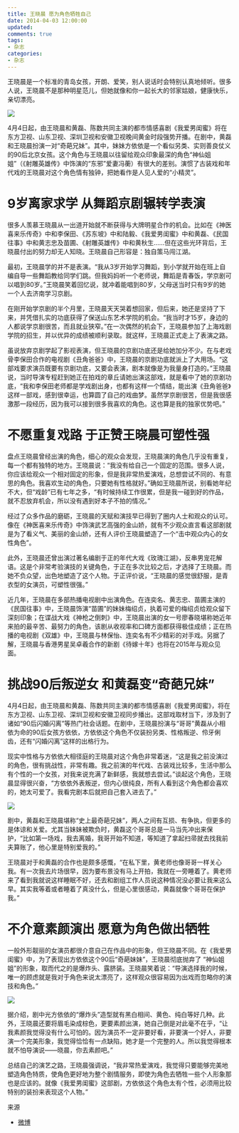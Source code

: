 ```yaml
---
title: 王晓晨 愿为角色牺牲自己
date: 2014-04-03 12:00:00
updated:
comments: true
tags:
- 杂志
categories:
- 杂志
---
```


王晓晨是一个标准的青岛女孩，开朗、爱笑，别人说话时会特别认真地倾听。很多人说，王晓晨不是那种明星范儿，但她就像和你一起长大的邻家姑娘，健康快乐，亲切漂亮。

<!--more-->

![](/img/magazine/001/008-000.jpeg)


4月4日起，由王晓晨和黄磊、陈数共同主演的都市情感喜剧《我爱男闺蜜》将在东方卫视、山东卫视、深圳卫视和安徽卫视晚间黄金时段强势开播。在剧中，黄磊和王晓晨扮演一对“奇葩兄妹”。其中，妹妹方依依是一个看似另类、实则善良仗义的90后北京女孩。这个角色与王晓晨以往留给观众印象最深的角色“神仙姐姐”（《射雕英雄传》中饰演的“东邪”爱妻冯蘅）有很大的差别。演惯了古装戏和年代戏的王晓晨对这个角色情有独钟，把她看作是人见人爱的“小精灵”。

# 9岁离家求学 从舞蹈京剧辗转学表演

很多人羡慕王晓晨从一出道开始就不断获得与大牌明星合作的机会。比如在《神医喜来乐传奇》中和李保田、《苏东坡》中和陆毅、《我爱男闺蜜》中和黄磊、《民国往事》中和黄志忠及苗圃、《射雕英雄传》中和黄秋生……但在这些光环背后，王晓晨付出的努力却无人知晓。王晓晨自己形容是：独自策马闯江湖。

最初，王晓晨学的并不是表演。“我从3岁开始学习舞蹈，到小学就开始在班上自编自导一些舞蹈教给同学们跳。但我妈妈听一个老师说，舞蹈是青春饭，学京剧可以唱到80岁。”王晓晨笑着回忆说，就冲着能唱到80岁，父母送当时只有9岁的她一个人去济南学习京剧。

在刚开始学京剧的半个月里，王晓晨天天哭着想回家，但后来，她还是坚持了下来，并凭借扎实的功底获得了保送山东艺术学院的机会。“我当时才15岁，身边的人都说学京剧很苦，而且就业狭窄。”在一次偶然的机会下，王晓晨参加了上海戏剧学院的招生，并以优异的成绩被顺利录取。就这样，王晓晨正式走上了表演之路。

虽说放弃京剧学起了影视表演，但王晓晨的京剧功底还是给她加分不少。在与老戏骨李保田合作的电视剧《丑角爸爸》中，王晓晨的京剧功底就派上了大用场。“这部戏要求演员既要有京剧功底，又要会表演，剧本就像是为我量身打造的。”王晓晨说，当时导演专程赶到她正在拍戏的章丘请她出演这部戏，就是看中了她的京剧功底，“我和李保田老师都是学戏剧出身，也都有这样一个情结，能出演《丑角爸爸》这样一部戏，感到很幸运，也算圆了自己的戏曲梦。虽然学京剧很苦，但是我很感激那一段经历，因为我可以接到很多我喜欢的角色。这也算是我的独家优势吧。”

# 不愿重复戏路 于正赞王晓晨可塑性强

盘点王晓晨曾经出演的角色，细心的观众会发现，王晓晨演的角色几乎没有重复，每一个都有独特的地方。王晓晨说：“我没有给自己一个固定的范围。很多人说，你应该给观众一个相对固定的形象，但是我非常热爱演戏，总想尝试不同的、有意思的角色。我喜欢生动的角色，只要她有性格就好。”确如王晓晨所说，别看她年纪不大，但“戏龄”已有七年之多，“有时候持续工作很累，但是我一碰到好的作品，就不忍放弃机会，所以没有遇到好本子不拍的情况。”

经过了众多作品的磨砺，王晓晨的天赋和演技早已得到了圈内人士和观众的认可。像在《神医喜来乐传奇》中饰演武艺高强的金山娇，就有不少观众直言看这部剧就是为了看义气、美丽的金山娇，还有人评价王晓晨塑造了一个“击中观众内心的女性角色”。

此外，王晓晨还曾出演过著名编剧于正的年代大戏《玫瑰江湖》，反串男宠花解语。这是个非常考验演技的关键角色，于正在多次比较之后，才选择了王晓晨。而她不负众望，出色地塑造了这个人物。于正评价说，“王晓晨的感觉很舒服，是青衣型的女演员，可塑性很强。”

近几年，王晓晨在多部热播电视剧中出演角色。在连奕名、黄志忠、苗圃主演的《民国往事》中，王晓晨饰演“苗圃”的妹妹梅绍贞，执着可爱的梅绍贞给观众留下深刻印象；在谍战大戏《神枪之倒刺》中，王晓晨出演的女一号廖春晓堪称她近年来拍的最辛苦、最努力的角色，该剧从收视率和口碑方面都获得极佳成绩；正在热播的电视剧《双雄》中，王晓晨与林保怡、连奕名有不少精彩的对手戏。另据了解，王晓晨与香港男星吴卓羲合作的新剧《待嫁十年》也将在2015年与观众见面。

# 挑战90后叛逆女 和黄磊变“奇葩兄妹”

4月4日起，由王晓晨和黄磊、陈数共同主演的都市情感喜剧《我爱男闺蜜》，将在东方卫视、山东卫视、深圳卫视和安徽卫视同步播出。这部戏取材当下，涉及到了诸如“90后闪婚闪离”等热门社会话题。在剧中，王晓晨扮演与“哥哥”黄磊从小相依为命的90后女孩方依依，方依依这个角色不仅装扮另类、性格叛逆、伶牙俐齿，还有“闪婚闪离”这样的出格行为。

现实中性格与方依依大相径庭的王晓晨对这个角色非常着迷，“这是我之前没演过的角色，很有挑战性，非常有趣。我之前演的年代戏、古装戏比较多，生活中那么有个性的一个女孩，对我来说充满了新鲜感，我就想去尝试。”谈起这个角色，王晓晨显得很兴奋，“方依依外表叛逆，但内心很纯良，所有人看到这个角色都会喜欢的，她太可爱了。我看完剧本后就把自己套入进去了。”

![](/img/magazine/001/008-004.jpeg)

剧中，黄磊和王晓晨堪称“史上最奇葩兄妹”，两人之间有互损、有争执，但更多的是体谅和关爱。尤其当妹妹被欺负时，黄磊这个哥哥总是一马当先冲出来保护，“比如第一场戏，我去离婚，我哥开始不知道，等知道了拿起扫帚就去找我前夫算账了，他心里是特别爱我的。”

王晓晨对于和黄磊的合作也是颇多感慨，“在私下里，黄老师也像哥哥一样关心我。有一次我去片场很早，因为要布景没有马上开拍，我就在一旁睡着了。黄老师来了看到我就说这样睡眠不好，还去和剧组工作人员说这种情况没必要让我来这么早。其实我等着或者睡着了真没什么，但是心里很感动，黄磊就像个哥哥在保护我。”

# 不介意素颜演出 愿意为角色做出牺牲

一般外形靓丽的女演员都很介意自己在作品中的形象，但王晓晨不同。在《我爱男闺蜜》中，为了表现出方依依这个90后“奇葩妹妹”，王晓晨彻底抛弃了 “神仙姐姐”的形象，取而代之的是爆炸头、露脐装。王晓晨笑着说：“导演选择我的时候，唯一的顾虑就是我对于角色来说太漂亮了，这样观众很容易因为出戏而忽略你的演技和角色。”

![](/img/magazine/001/008-003.jpeg)

据介绍，剧中光方依依的“爆炸头”造型就有黑白相间、黄色、纯白等好几种。此外，王晓晨还要将眉毛染成棕色，更要素颜出演，她自己倒是对此毫不在乎，“让我素颜我觉得没有什么可怕的。因为演员不一定非要好看，非要演一个好人，非要演一个完美形象，我觉得恰恰有一点缺陷，她才是一个完整的人。所以我觉得根本就不怕导演说——晓晨，你去素颜吧。”

总结自己的演艺之路，王晓晨强调说，“我非常热爱演戏，我觉得只要能够完美地塑造角色特质，使角色更好地为整个剧情服务，即使为角色去牺牲一些个人形象那也是应该的。就像《我爱男闺蜜》这部剧，方依依这个角色太有个性，必须用比较特别的装扮来表现这个人物。”

来源

* [微博](http://weibo.com/p/1001603697117716683778)
